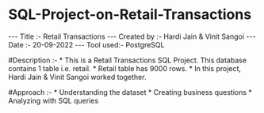 # SQL-Project-on-Retail-Transactions

--- Title :-        Retail Transactions
--- Created by :-   Hardi Jain & Vinit Sangoi
--- Date :-         20-09-2022
--- Tool used:-     PostgreSQL


#Description :- 
                * This is a Retail Transactions SQL Project. This database contains 1 table i.e. retail.
		* Retail table has 9000 rows.
		* In this project, Hardi Jain & Vinit Sangoi worked together.
		
#Approach :- 
		* Understanding the dataset
		* Creating business questions
		* Analyzing with SQL queries
